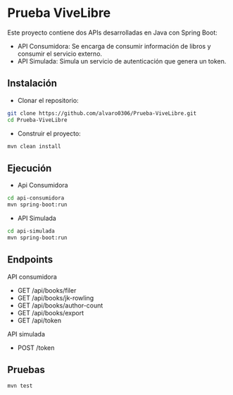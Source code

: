# Prueba ViveLibre


Este proyecto contiene dos APIs desarrolladas en Java con Spring Boot:

- API Consumidora: Se encarga de consumir información de libros y consumir el servicio externo.
- API Simulada: Simula un servicio de autenticación que genera un token.

## Instalación
-  Clonar el repositorio:
```sh
git clone https://github.com/alvaro0306/Prueba-ViveLibre.git
cd Prueba-ViveLibre
```
- Construir el proyecto:
```sh
mvn clean install
```
## Ejecución
- Api Consumidora
```sh
cd api-consumidora
mvn spring-boot:run
```
- API Simulada
```sh
cd api-simulada
mvn spring-boot:run
```

## Endpoints

API consumidora
-  GET /api/books/filer
-  GET /api/books/jk-rowling
-  GET /api/books/author-count
-  GET /api/books/export
-  GET /api/token

API simulada
- POST /token


## Pruebas
```sh
mvn test
```
